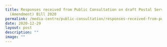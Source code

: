 ```yaml
---
title: Responses received from Public Consultation on draft Postal Services
  (Amendment) Bill 2020
permalink: /media-centre/public-consultation/responses-received-from-public-consultation-on-postal-services/
date: 2020-12-29
layout: post
description: ""
image: ""
---
```


